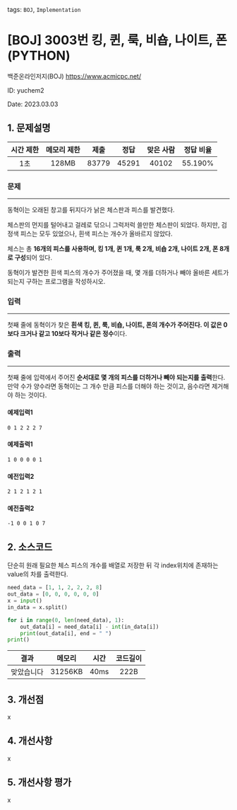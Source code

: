 tags: `BOJ`, `Implementation`
# [BOJ] 3003번 킹, 퀸, 룩, 비숍, 나이트, 폰 (PYTHON)
백준온라인저지(BOJ) https://www.acmicpc.net/

ID: yuchem2

Date: 2023.03.03

## 1. 문제설명
| 시간 제한 | 메모리 제한 | 제출  | 정답 | 맞은 사람 | 정답 비율 |
| :---: | :---: | :---: | :---: | :---: | :---: |
| 1초 | 128MB | 83779 | 45291 | 40102 | 55.190%  |

### 문제
---
동혁이는 오래된 창고를 뒤지다가 낡은 체스판과 피스를 발견했다.

체스판의 먼지를 털어내고 걸레로 닦으니 그럭저럭 쓸만한 체스판이 되었다. 하지만, 검정색 피스는 모두 있었으나, 흰색 피스는 개수가 올바르지 않았다.

체스는 총 **16개의 피스를 사용하며, 킹 1개, 퀸 1개, 룩 2개, 비숍 2개, 나이트 2개, 폰 8개로 구성**되어 있다.

동혁이가 발견한 흰색 피스의 개수가 주어졌을 때, 몇 개를 더하거나 빼야 올바른 세트가 되는지 구하는 프로그램을 작성하시오.


### 입력
---
첫째 줄에 동혁이가 찾은 **흰색 킹, 퀸, 룩, 비숍, 나이트, 폰의 개수가 주어진다. 이 값은 0보다 크거나 같고 10보다 작거나 같은 정수**이다.

### 출력
---
첫째 줄에 입력에서 주어진 **순서대로 몇 개의 피스를 더하거나 빼야 되는지를 출력**한다. 만약 수가 양수라면 동혁이는 그 개수 만큼 피스를 더해야 하는 것이고, 음수라면 제거해야 하는 것이다.

#### 예제입력1
```
0 1 2 2 2 7
```
#### 예제출력1
```
1 0 0 0 0 1
```

#### 예전입력2
```
2 1 2 1 2 1
```

#### 예전출력2
```
-1 0 0 1 0 7
```

## 2. 소스코드
단순히 원래 필요한 체스 피스의 개수를 배열로 저장한 뒤 각 index위치에 존재하는 value의 차를 출력한다.

```Python
need_data = [1, 1, 2, 2, 2, 8]
out_data = [0, 0, 0, 0, 0, 0]
x = input()
in_data = x.split()

for i in range(0, len(need_data), 1):
    out_data[i] = need_data[i] - int(in_data[i])
    print(out_data[i], end = " ")
print()
```

| 결과 | 메모리 | 시간 | 코드길이 |
|:---:|:-----: | :---: | :----: |
| 맞았습니다 | 31256KB | 40ms | 222B |


## 3. 개선점
x

## 4. 개선사항
x

## 5. 개선사항 평가
x
